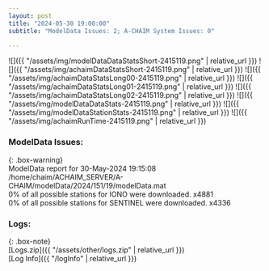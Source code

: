 ```yaml
---
layout: post
title: "2024-05-30 19:00:00"
subtitle: "ModelData Issues: 2; A-CHAIM System Issues: 0"

---
```


![]({{ "/assets/img/modelDataDataStatsShort-2415119.png" | relative_url }})
![]({{ "/assets/img/achaimDataStatsShort-2415119.png" | relative_url }})
![]({{ "/assets/img/achaimDataStatsLong00-2415119.png" | relative_url }})
![]({{ "/assets/img/achaimDataStatsLong01-2415119.png" | relative_url }})
![]({{ "/assets/img/achaimDataStatsLong02-2415119.png" | relative_url }})
![]({{ "/assets/img/modelDataDataStats-2415119.png" | relative_url }})
![]({{ "/assets/img/modelDataStationStats-2415119.png" | relative_url }})
![]({{ "/assets/img/achaimRunTime-2415119.png" | relative_url }})


### ModelData Issues:  
  
{: .box-warning}  
 ModelData report for 30-May-2024 19:15:08   
 /home/chaim/ACHAIM_SERVER/A-CHAIM/modelData/2024/151/19/modelData.mat   
 0% of all possible stations for IONO were downloaded. x4881   
 0% of all possible stations for SENTINEL were downloaded. x4336   
  


### Logs:  
  
{: .box-note}  
[Logs.zip]({{ "/assets/other/logs.zip" | relative_url }})  
[Log Info]({{ "/logInfo" | relative_url }})  
